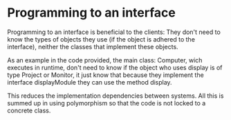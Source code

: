 # Programming to an interface

Programming to an interface is beneficial to the clients:
They don't need to know the types of objects they use (if the object is adhered to the interface), neither the classes that implement these objects.

As an example in the code provided, the main class: Computer, wich executes in runtime, don't need to know if the object who uses display is of type Project or Monitor, it just know that because they implement the interface displayModule they can use the method display.

This reduces the implementation dependencies between systems. 
All this is summed up in using polymorphism so that the code is not locked to a concrete class.
